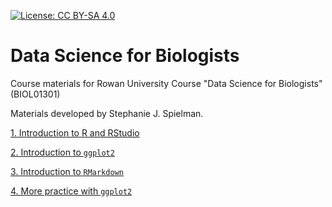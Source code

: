 [![License: CC BY-SA 4.0](https://img.shields.io/badge/License-CC%20BY--SA%204.0-lightgrey.svg)](https://creativecommons.org/licenses/by-sa/4.0/)

# Data Science for Biologists

Course materials for Rowan University Course "Data Science for Biologists" (BIOL01301)

Materials developed by Stephanie J. Spielman.

[1. Introduction to R and RStudio](http://htmlpreview.github.io/?https://github.com/sjspielman/datascience_for_biologists/blob/master/01-introduction-base-R.html)

[2. Introduction to `ggplot2`](http://htmlpreview.github.io/?https://github.com/sjspielman/datascience_for_biologists/blob/master/02-introduction-ggplot2.html)

[3. Introduction to `RMarkdown`](http://htmlpreview.github.io/?https://github.com/sjspielman/datascience_for_biologists/blob/master/03-introduction-rmarkdown.html)

[4. More practice with `ggplot2` ](http://htmlpreview.github.io/?https://github.com/sjspielman/datascience_for_biologists/blob/master/04-more-ggplot2.html)


<!--
A variable is a quantity, quality, or property that you can measure.

A value is the state of a variable when you measure it. The value of a variable may change from measurement to measurement.

An observation or case is a set of measurements made under similar conditions (you usually make all of the measurements in an observation at the same time and on the same object). An observation will contain several values, each associated with a different variable. I’ll sometimes refer to an observation as a case or data point.

Tabular data is a table of values, each associated with a variable and an observation. Tabular data is tidy if each value is placed in its own cell, each variable in its own column, and each observation in its own row.
-->

<!--
1. links to SHIT FIGURES https://www.reddit.com/r/dataisugly/ and https://flowingdata.com/category/visualization/ugly-visualization/


bullshit readings:

1. The intro page itself https://callingbullshit.org/ and https://callingbullshit.org/FAQ.html
2. Figures:
	+ https://callingbullshit.org/tools/tools_misleading_axes.html
	+ https://callingbullshit.org/tools/tools_proportional_ink.html
-->